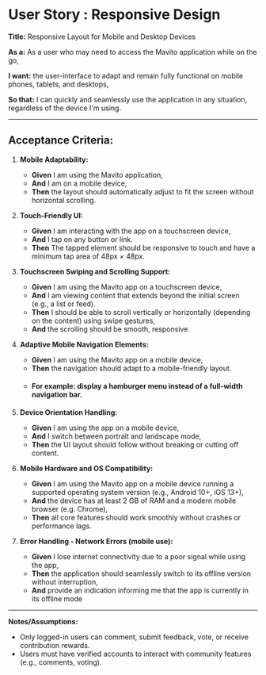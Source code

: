 # User Story : Responsive Design


**Title:** Responsive Layout for Mobile and Desktop Devices

**As a:** As a user who may need to access the Mavito application while on the go,

**I want:** the user-interface to adapt and remain fully functional on mobile phones, tablets, and desktops,

**So that:**  I can quickly and seamlessly use the application in any situation, regardless of the device I'm using.

---

## Acceptance Criteria:

1.  **Mobile Adaptability:**
    * **Given**  I am using the Mavito application,
    * **And** I am on a mobile device,
    * **Then** the layout should automatically adjust to fit the screen without horizontal scrolling.

2.  **Touch-Friendly UI:**
    * **Given** I am interacting with the app on a touchscreen device,
    * **And** I tap on any button or link.
    * **Then** The tapped element should be responsive to touch and have a minimum tap area of 48px × 48px.

3.  **Touchscreen Swiping and Scrolling Support:**
    * **Given** I am using the Mavito app on a touchscreen device,
    * **And** I am viewing content that extends beyond the initial screen (e.g., a list or feed).
    * **Then** I should be able to scroll vertically or horizontally (depending on the content) using swipe gestures,
    * **And** the scrolling should be smooth, responsive.

4. **Adaptive Mobile Navigation Elements:**
   * **Given** I am using the Mavito app on a mobile device,
   * **Then** the navigation should adapt to a mobile-friendly layout.
   * #### For example: display a hamburger menu instead of a full-width navigation bar.

5.  **Device Orientation Handling:**
    * **Given** I am using the app on a mobile device,
    * **And** I switch between portrait and landscape mode,
    * **Then** the UI layout should follow without breaking or cutting off content.

6.  **Mobile Hardware and OS Compatibility:**
    * **Given** I am using the Mavito app on a mobile device running a supported operating system version (e.g., Android 10+, iOS 13+),
    * **And** the device has at least 2 GB of RAM and a modern mobile browser (e.g. Chrome),
    * **Then** all core features should work smoothly without crashes or performance lags.

7.  **Error Handling - Network Errors (mobile use):**
    * **Given** I lose internet connectivity due to a poor signal while using the app,
    * **Then** the application should seamlessly switch to its offline version without interruption,
    * **And** provide an indication informing me that the app is currently in its offline mode


---
**Notes/Assumptions:**

* Only logged-in users can comment, submit feedback, vote, or receive contribution rewards.
* Users must have verified accounts to interact with community features (e.g., comments, voting).
